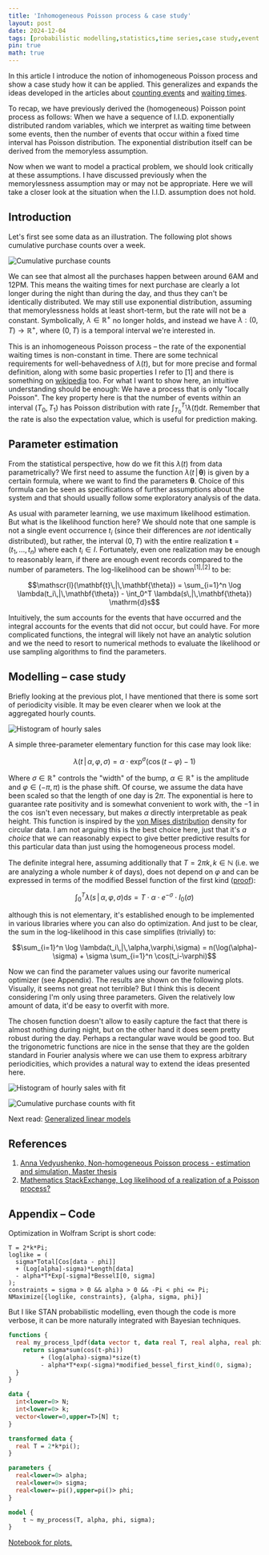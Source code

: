 ```yaml
---
title: 'Inhomogeneous Poisson process & case study'
layout: post
date: 2024-12-04
tags: [probabilistic modelling,statistics,time series,case study,event series]
pin: true
math: true
---
```


In this article I introduce the notion of inhomogeneous Poisson process and show a case study how it can be applied.
This generalizes and expands the ideas developed in the articles about [counting events](/posts/counting-events) and [waiting times](/posts/waiting-times).  

To recap, we have previously derived the (homogeneous) Poisson point process as follows:
When we have a sequence of I.I.D. exponentially distributed random variables, which we interpret as waiting time 
between some events, then the number of events that occur within a fixed time interval has Poisson distribution.
The exponential distribution itself can be derived from the memoryless assumption.

Now when we want to model a practical problem, we should look critically at these assumptions.
I have discussed previously when the memorylessness assumption may or may not be appropriate.
Here we will take a closer look at the situation when the I.I.D. assumption does not hold.

## Introduction 

Let's first see some data as an illustration.
The following plot shows cumulative purchase counts over a week. 

![](/assets/images/step_plot_sales.png "Cumulative purchase counts")

We can see that almost all the purchases happen between around 6AM and 12PM.
This means the waiting times for next purchase are clearly a lot longer during the night than during the day, and thus they can't be
identically distributed. 
We may still use exponential distribution, assuming that memorylessness holds at least short-term,
but the rate will not be a constant. Symbolically, $\lambda \in \mathbb{R}^+$ no longer holds,
and instead we have $\lambda: (0, T) \to \mathbb{R}^+$, where $(0, T)$ is a temporal interval we're interested in.

This is an inhomogeneous Poisson process – the rate of the exponential waiting times is non-constant in time. 
There are some technical requirements for well-behavedness of $\lambda(t)$, 
but for more precise and formal definition, along with some basic properties I refer to \[1\] and there is something on [wikipedia](https://en.wikipedia.org/wiki/Poisson_point_process#Inhomogeneous_Poisson_point_process) too.
For what I want to show here, an intuitive understanding should be enough: We have a process that is only "locally Poisson".
The key property here is that the number of events within an interval $(T_0, T_1)$ has Poisson distribution with rate $\int_{T_0}^{T_1} \lambda(t) \mathrm{d} t$.
Remember that the rate is also the expectation value, which is useful for prediction making.

## Parameter estimation

From the statistical perspective, how do we fit this $\lambda(t)$ from data parametrically?
We first need to assume the function $\lambda(t\,|\,\mathbf{\theta})$ is given by a certain formula,
where we want to find the parameters $\mathbf{\theta}$.
Choice of this formula can be seen as specifications of further assumptions about the system 
and that should usually follow some exploratory analysis of the data.

As usual with parameter learning, we use maximum likelihood estimation. But what is the likelihood function here?
We should note that one sample is not a single event occurrence $t_i$ (since their differences are _not_ identically distributed),
but rather, the interval $(0, T)$ with the entire realization $\mathbf{t} = (t_1, ..., t_n)$ where each $t_i \in I$.
Fortunately, even one realization may be enough to reasonably learn, 
if there are enough event records compared to the number of parameters.
The log-likelihood can be shown<sup>[1],[2]</sup> to be:

$$\mathscr{l}(\mathbf{t}\,|\,\mathbf{\theta}) = \sum_{i=1}^n \log \lambda(t_i\,|\,\mathbf{\theta}) - \int_0^T \lambda(s\,|\,\mathbf{\theta}) \mathrm{d}s$$

Intuitively, the sum accounts for the events that have occurred and the integral accounts for the events that did not occur, but could have. 
For more complicated functions, the integral will likely not have an analytic solution 
and we the need to resort to numerical methods to evaluate the likelihood or use sampling algorithms to find the parameters.

## Modelling – case study
Briefly looking at the previous plot, I have mentioned that there is some sort of periodicity visible. 
It may be even clearer when we look at the aggregated hourly counts.

![](/assets/images/sales_hourly_histogram.png "Histogram of hourly sales")

A simple three-parameter elementary function for this case may look like:

$$\lambda(t\,|\,\alpha,\varphi,\sigma) = \alpha \cdot \exp^{\sigma}(\cos(t-\varphi)-1)$$

Where $\sigma \in \mathbb{R}^+$ controls the "width" of the bump, $\alpha \in \mathbb{R}^+$ is the amplitude
and $\varphi \in (-\pi,\pi)$ is the phase shift.
Of course, we assume the data have been scaled so that the length of one day is $2\pi$.
The exponential is here to guarantee rate positivity and is somewhat convenient to work with, the $-1$ in the $\cos$ isn't even necessary, but makes $\alpha$ directly interpretable as peak height.
This function is inspired by the [von Mises distribution](https://en.wikipedia.org/wiki/Von_Mises_distribution) density for circular data.
I am not arguing this is the best choice here, just that it's _a choice_ that 
we can reasonably expect to give better predictive results for this particular data than just using the homogeneous process model.

The definite integral here, assuming additionally that $T = 2\pi k, k \in \mathbb{N}$ (i.e. we are analyzing a whole number $k$ of days),
does not depend on $\varphi$ and
can be expressed in terms of the modified Bessel function of the first kind ([proof](https://www.smbc-comics.com/comic/2013-01-20)):

$$\int_0^T \lambda(s\,|\,\alpha,\varphi,\sigma) \mathrm{d}s = T \cdot \alpha \cdot e^{-\sigma} \cdot I_0(\sigma)$$

although this is not elementary, it's established enough to be implemented in various libraries where you can also do optimization.
And just to be clear, the sum in the log-likelihood in this case simplifies (trivially) to:

$$\sum_{i=1}^n \log \lambda(t_i\,|\,\alpha,\varphi,\sigma) = n(\log(\alpha)-\sigma) + \sigma \sum_{i=1}^n \cos(t_i-\varphi)$$

Now we can find the parameter values using our favorite numerical optimizer (see Appendix). 
The results are shown on the following plots. 
Visually, it seems not great not terrible? 
But I think this is decent considering I'm only using three parameters.
Given the relatively low amount of data, it'd be easy to overfit with more.

The chosen function doesn't allow to easily capture the fact that there is almost nothing during night, 
but on the other hand it does seem pretty robust during the day.
Perhaps a rectangular wave would be good too.
But the trigonometric functions are nice in the sense that they are the golden standard in Fourier analysis
where we can use them to express arbitrary periodicities, which provides a natural way to extend the ideas presented here.

![](/assets/images/sales_hourly_histogram_fit.png "Histogram of hourly sales with fit")

![](/assets/images/step_plot_sales_fit.png "Cumulative purchase counts with fit")


Next read: [Generalized linear models](/posts/glms/)


## References 
1. [Anna Vedyushenko, Non-homogeneous Poisson process - estimation and simulation, Master thesis](https://dspace.cuni.cz/bitstream/handle/20.500.11956/101040/120308816.pdf)
2. [Mathematics StackExchange, Log likelihood of a realization of a Poisson process?](https://math.stackexchange.com/questions/344487/log-likelihood-of-a-realization-of-a-poisson-process)

## Appendix – Code
Optimization in Wolfram Script is short code:
```wolfram
T = 2*k*Pi;
loglike = (
  sigma*Total[Cos[data - phi]]
  + (Log[alpha]-sigma)*Length[data] 
  - alpha*T*Exp[-sigma]*BesselI[0, sigma]
);
constraints = sigma > 0 && alpha > 0 && -Pi < phi <= Pi;
NMaximize[{loglike, constraints}, {alpha, sigma, phi}]

```

But I like STAN probabilistic modelling, even though the code is more verbose, it can be more naturally integrated with Bayesian techniques.

```stan
functions {
  real my_process_lpdf(data vector t, data real T, real alpha, real phi, real sigma) {
    return sigma*sum(cos(t-phi)) 
         + (log(alpha)-sigma)*size(t)
         - alpha*T*exp(-sigma)*modified_bessel_first_kind(0, sigma);
  }
}

data {
  int<lower=0> N;
  int<lower=0> k;
  vector<lower=0,upper=T>[N] t;
}

transformed data {
  real T = 2*k*pi();
}

parameters {
  real<lower=0> alpha;
  real<lower=0> sigma;
  real<lower=-pi(),upper=pi()> phi;
}

model {
    t ~ my_process(T, alpha, phi, sigma); 
}
```

[Notebook for plots.](/assets/notebooks/imhomogeneous_process.ipynb)
